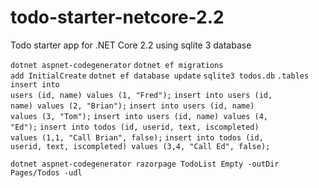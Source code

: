 # todo-starter-netcore-2.2

Todo starter app for .NET Core 2.2 using sqlite 3 database

<code>dotnet aspnet-codegenerator</code>
<code>dotnet ef migrations add InitialCreate</code>
<code>dotnet ef database update</code>
<code>sqlite3 todos.db</code>
<code>.tables</code>
<code>insert into users (id, name) values (1, "Fred");</code>
<code>insert into users (id, name) values (2, "Brian");</code>
<code>insert into users (id, name) values (3, "Tom");</code>
<code>insert into users (id, name) values (4, "Ed");</code>
<code>insert into todos (id, userid, text, iscompleted) values (1,1, "Call Brian", false);</code>
<code>insert into todos (id, userid, text, iscompleted) values (3,4, "Call Ed", false);</code>

<code>dotnet aspnet-codegenerator razorpage TodoList Empty -outDir Pages/Todos -udl</code>
